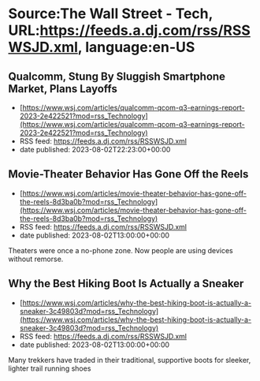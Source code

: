 # Source:The Wall Street - Tech, URL:https://feeds.a.dj.com/rss/RSSWSJD.xml, language:en-US

## Qualcomm, Stung By Sluggish Smartphone Market, Plans Layoffs
 - [https://www.wsj.com/articles/qualcomm-qcom-q3-earnings-report-2023-2e422521?mod=rss_Technology](https://www.wsj.com/articles/qualcomm-qcom-q3-earnings-report-2023-2e422521?mod=rss_Technology)
 - RSS feed: https://feeds.a.dj.com/rss/RSSWSJD.xml
 - date published: 2023-08-02T22:23:00+00:00



## Movie-Theater Behavior Has Gone Off the Reels
 - [https://www.wsj.com/articles/movie-theater-behavior-has-gone-off-the-reels-8d3ba0b?mod=rss_Technology](https://www.wsj.com/articles/movie-theater-behavior-has-gone-off-the-reels-8d3ba0b?mod=rss_Technology)
 - RSS feed: https://feeds.a.dj.com/rss/RSSWSJD.xml
 - date published: 2023-08-02T13:00:00+00:00

Theaters were once a no-phone zone. Now people are using devices without remorse.

## Why the Best Hiking Boot Is Actually a Sneaker
 - [https://www.wsj.com/articles/why-the-best-hiking-boot-is-actually-a-sneaker-3c49803d?mod=rss_Technology](https://www.wsj.com/articles/why-the-best-hiking-boot-is-actually-a-sneaker-3c49803d?mod=rss_Technology)
 - RSS feed: https://feeds.a.dj.com/rss/RSSWSJD.xml
 - date published: 2023-08-02T13:00:00+00:00

Many trekkers have traded in their traditional, supportive boots for sleeker, lighter trail running shoes

